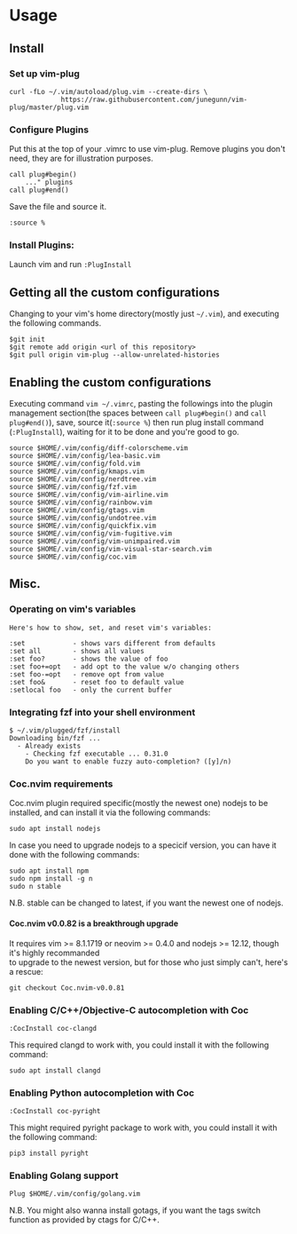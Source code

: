 # Usage
## Install
### Set up vim-plug
```shell
curl -fLo ~/.vim/autoload/plug.vim --create-dirs \
		     https://raw.githubusercontent.com/junegunn/vim-plug/master/plug.vim
```
### Configure Plugins
Put this at the top of your .vimrc to use vim-plug. Remove plugins you don't need, they are for illustration purposes.
```vim
call plug#begin()
	..." plugins
call plug#end()
```
Save the file and source it.
```vim
:source %
```
### Install Plugins:

Launch vim and run `:PlugInstall`

## Getting all the custom configurations
Changing to your vim's home directory(mostly just `~/.vim`), and executing the following commands.
```shell
$git init
$git remote add origin <url of this repository>
$git pull origin vim-plug --allow-unrelated-histories
```
## Enabling the custom configurations
Executing command `vim ~/.vimrc`, pasting the followings into the plugin management section(the spaces between `call plug#begin()` and `call plug#end()`), save, source it(`:source %`) then run plug install command (`:PlugInstall`), waiting for it to be done and you're good to go. 
```vim
source $HOME/.vim/config/diff-colorscheme.vim
source $HOME/.vim/config/lea-basic.vim
source $HOME/.vim/config/fold.vim
source $HOME/.vim/config/kmaps.vim
source $HOME/.vim/config/nerdtree.vim
source $HOME/.vim/config/fzf.vim
source $HOME/.vim/config/vim-airline.vim
source $HOME/.vim/config/rainbow.vim
source $HOME/.vim/config/gtags.vim
source $HOME/.vim/config/undotree.vim
source $HOME/.vim/config/quickfix.vim
source $HOME/.vim/config/vim-fugitive.vim
source $HOME/.vim/config/vim-unimpaired.vim
source $HOME/.vim/config/vim-visual-star-search.vim
source $HOME/.vim/config/coc.vim
```
## Misc.
### Operating on vim's variables
```vim
Here's how to show, set, and reset vim's variables:

:set            - shows vars different from defaults
:set all        - shows all values
:set foo?       - shows the value of foo
:set foo+=opt   - add opt to the value w/o changing others
:set foo-=opt   - remove opt from value
:set foo&       - reset foo to default value
:setlocal foo   - only the current buffer
```
### Integrating fzf into your shell environment
```shell
$ ~/.vim/plugged/fzf/install
Downloading bin/fzf ...
  - Already exists
    - Checking fzf executable ... 0.31.0
	Do you want to enable fuzzy auto-completion? ([y]/n)
```
### Coc.nvim requirements
Coc.nvim plugin required specific(mostly the newest one) nodejs to be installed, and 
can install it via the following commands:
```shell
sudo apt install nodejs
```
In case you need to upgrade nodejs to a specicif version, you can have it done with
the following commands:
```shell
sudo apt install npm
sudo npm install -g n
sudo n stable
```
N.B. stable can be changed to latest, if you want the newest one of nodejs.
#### Coc.nvim v0.0.82 is a breakthrough upgrade
It requires vim >= 8.1.1719 or neovim >= 0.4.0 and nodejs >= 12.12, though it's highly recommanded  
to upgrade to the newest version, but for those who just simply can't, here's a rescue:
```shell
git checkout Coc.nvim-v0.0.81
```
### Enabling C/C++/Objective-C autocompletion with Coc
```vim
:CocInstall coc-clangd
```
This required clangd to work with, you could install it with the following command:
```shell
sudo apt install clangd
```
### Enabling Python autocompletion with Coc
```vim
:CocInstall coc-pyright 
```
This might required pyright package to work with, you could install it with the following command:
```shell
pip3 install pyright
```
### Enabling Golang support
```vim
Plug $HOME/.vim/config/golang.vim
```
N.B. You might also wanna install gotags, if you want the tags switch function as provided by ctags 
for C/C++.

